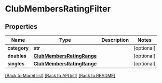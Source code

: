 # ClubMembersRatingFilter

## Properties
Name | Type | Description | Notes
------------ | ------------- | ------------- | -------------
**category** | **str** |  | [optional] 
**doubles** | [**ClubMembersRatingRange**](ClubMembersRatingRange.md) |  | [optional] 
**singles** | [**ClubMembersRatingRange**](ClubMembersRatingRange.md) |  | [optional] 

[[Back to Model list]](../README.md#documentation-for-models) [[Back to API list]](../README.md#documentation-for-api-endpoints) [[Back to README]](../README.md)

